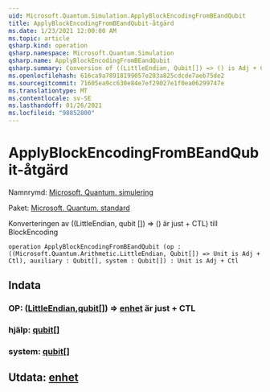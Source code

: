 ```yaml
---
uid: Microsoft.Quantum.Simulation.ApplyBlockEncodingFromBEandQubit
title: ApplyBlockEncodingFromBEandQubit-åtgärd
ms.date: 1/23/2021 12:00:00 AM
ms.topic: article
qsharp.kind: operation
qsharp.namespace: Microsoft.Quantum.Simulation
qsharp.name: ApplyBlockEncodingFromBEandQubit
qsharp.summary: Conversion of ((LittleEndian, Qubit[]) => () is Adj + Ctl) to BlockEncoding
ms.openlocfilehash: 616ca9a78918199057e203a825cdcde7aeb75de2
ms.sourcegitcommit: 71605ea9cc630e84e7ef29027e1f0ea06299747e
ms.translationtype: MT
ms.contentlocale: sv-SE
ms.lasthandoff: 01/26/2021
ms.locfileid: "98852800"
---
```

# <a name="applyblockencodingfrombeandqubit-operation"></a>ApplyBlockEncodingFromBEandQubit-åtgärd

Namnrymd: [Microsoft. Quantum. simulering](xref:Microsoft.Quantum.Simulation)

Paket: [Microsoft. Quantum. standard](https://nuget.org/packages/Microsoft.Quantum.Standard)


Konverteringen av ((LittleEndian, qubit []) => () är just + CTL) till BlockEncoding

```qsharp
operation ApplyBlockEncodingFromBEandQubit (op : ((Microsoft.Quantum.Arithmetic.LittleEndian, Qubit[]) => Unit is Adj + Ctl), auxiliary : Qubit[], system : Qubit[]) : Unit is Adj + Ctl
```


## <a name="input"></a>Indata

### <a name="op--littleendianqubit--unit--is-adj--ctl"></a>OP: ([LittleEndian](xref:Microsoft.Quantum.Arithmetic.LittleEndian),[qubit](xref:microsoft.quantum.lang-ref.qubit)[]) => [enhet](xref:microsoft.quantum.lang-ref.unit)  är just + CTL




### <a name="auxiliary--qubit"></a>hjälp: [qubit](xref:microsoft.quantum.lang-ref.qubit)[]




### <a name="system--qubit"></a>system: [qubit](xref:microsoft.quantum.lang-ref.qubit)[]





## <a name="output--unit"></a>Utdata: [enhet](xref:microsoft.quantum.lang-ref.unit)

